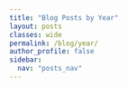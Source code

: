 ```yaml
---
title: "Blog Posts by Year"
layout: posts
classes: wide
permalink: /blog/year/
author_profile: false
sidebar:
  nav: "posts_nav"
---
```

